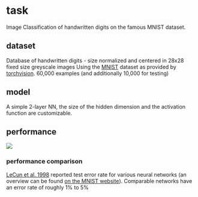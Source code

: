 # task

Image Classification of handwritten digits on the famous MNIST dataset.

## dataset

Database of handwritten digits - size normalized and centered in 28x28 fixed size greyscale images
Using the [MNIST](http://yann.lecun.com/exdb/mnist/) dataset as provided by [torchvision](https://pytorch.org/vision/main/generated/torchvision.datasets.MNIST.html).
60,000 examples (and additionally 10,000 for testing)

## model

A simple 2-layer NN, the size of the hidden dimension and the activation function are customizable.

## performance

![](../../evaluation/example/mnist_example-heatmap.png)

### performance comparison

[LeCun et al. 1998](https://ieeexplore.ieee.org/document/726791) reported test error rate for various neural networks (an overview can be found [on the MNIST website](http://yann.lecun.com/exdb/mnist/)). Comparable networks have an error rate of roughly 1% to 5%